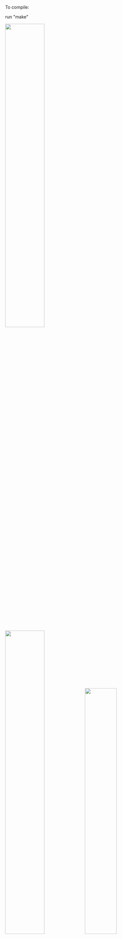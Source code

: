 To compile:

run "make"

<img src="https://i.ibb.co/MgJDyZh/Screenshot-2023-02-03-at-7-53-27-PM.png" width="50%"> <img src="https://i.ibb.co/J3f7d0s/Screenshot-2023-02-03-at-7-54-50-PM.png" width="50%">
<img src="https://i.ibb.co/hWps2qJ/Screenshot-2023-02-03-at-7-57-29-PM.png" width="45%"> <img src="https://i.ibb.co/yQffK9d/Screenshot-2023-02-03-at-7-58-32-PM.png" width="45%">



Watch the video below! 
[<img src="https://i.ibb.co/syHHKP9/Catch-Them.png" width="100%">](https://www.youtube.com/watch?v=W5oMZdtZWbo&ab_channel=nhivo "Now in Android: 55")

